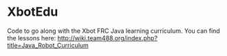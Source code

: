 # XbotEdu

Code to go along with the Xbot FRC Java learning curriculum. You can find the lessons here: http://wiki.team488.org/index.php?title=Java_Robot_Curriculum
